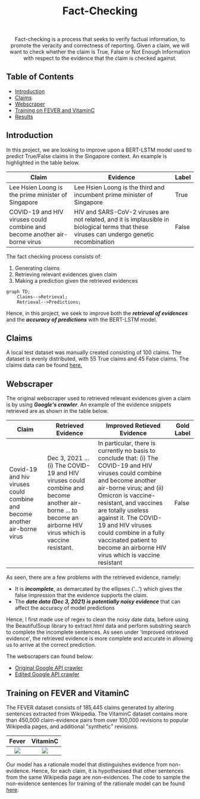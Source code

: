 <h1 align="center"> Fact-Checking </h1> <br>
<p align="center">
  Fact-checking is a process that seeks to verify factual information, to promote the veracity and correctness of reporting. Given a claim, we will want to check whether the claim is True, False or Not Enough Information with respect to the evidence that the claim is checked against.
</p>

## Table of Contents
- [Introduction](#introduction)
- [Claims](#Claims)
- [Webscraper](#Webscraper)
- [Training on FEVER and VitaminC](#training-on-fever-and-vitaminc)
- [Results](#results)

## Introduction
In this project, we are looking to improve upon a BERT-LSTM model used to predict True/False claims in the Singapore context. An example is highlighted in the table below. 

Claim  | Evidence | Label
------------- | ------------- | ---------------
Lee Hsien Loong is the prime minister of Singapore  | Lee Hsien Loong is the third and incumbent prime minister of Singapore |  True
COVID-19 and HIV viruses could combine and become another air-borne virus  | HIV and SARS-CoV-2 viruses are not related, and it is implausible in biological terms that these viruses can undergo genetic recombination |  False

The fact checking process consists of:
1) Generating claims
2) Retrieving relevant evidences given claim
3) Making a prediction given the retrieved evidences

```mermaid
graph TD;
    Claims-->Retrieval;
    Retrieval-->Predictions;
```
Hence, in this project, we seek to improve both the ***retrieval of evidences*** and the ***accuracy of predictions*** with the BERT-LSTM model.

## Claims
A local test dataset was manually created consisting of 100 claims. The dataset is evenly distributed, with 55 True claims and 45 False claims. The claims data can be found [here.](https://github.com/jiawen3131/Fact-Checking/tree/main/SG_Claims%20Data)

## Webscraper 
The original webscraper used to retrieved relevant evidences given a claim is by using ***Google's crawler***. An example of the evidence snippets retrieved are as shown in the table below. 

Claim  | Retrieved Evidence | Improved Retieved Evidence | Gold Label
------------- | ------------- | --------------- | --------------
Covid-19 and hiv viruses could combine and become another air-borne virus | Dec 3, 2021 ... (i) The COVID-19 and HIV viruses could combine and become another air-borne ... to become an airborne HIV virus which is vaccine resistant. | In particular, there is currently no basis to conclude that: (i) The COVID-19 and HIV viruses could combine and become another air-borne virus; and (ii) Omicron is vaccine-resistant, and vaccines are totally useless against it. The COVID-19 and HIV viruses could combine in a fully vaccinated patient to become an airborne HIV virus which is vaccine resistant |  False

As seen, there are a few problems with the retrieved evidence, namely:
- It is ***incomplete***, as demarcated by the ellipses ('...') which gives the false impression that the evidence supports the claim. 
- The ***date data (Dec 3, 2021) is potentially noisy evidence*** that can affect the accuracy of model predictions

Hence, I first made use of regex to clean the noisy date data, before using the BeautifulSoup library to extract html data and perform substring search to complete the incomplete sentences. As seen under 'Improved retrieved evidence', the retrieved evidence is more complete and accurate in allowing us to arrive at the correct prediction. 

The webscrapers can found below:
- [Original Google API crawler](https://github.com/jiawen3131/Fact-Checking/blob/main/Webscraper/Original%20Google%20Webscraper.ipynb)
- [Edited Google API crawler](https://github.com/jiawen3131/Fact-Checking/blob/main/Webscraper/Edited%20Google%20API%20Crawler.ipynb)

## Training on FEVER and VitaminC
The FEVER dataset consists of 185,445 claims generated by altering sentences extracted from Wikipedia. The VitaminC dataset contains more than 450,000 claim-evidence pairs from over 100,000 revisions to popular Wikipedia pages, and additional "synthetic" revisions. 

Fever           |  VitaminC
:-------------------------:|:-------------------------:
![](https://production-media.paperswithcode.com/datasets/Screenshot_2021-01-08_at_17.34.31.png)  |  ![](https://production-media.paperswithcode.com/datasets/intro_9Z4lf9z.png)

Our model has a rationale model that distinguishes evidence from non-evidence. Hence, for each claim, it is hypothesised that other sentences from the same Wikipedia page are non-evidences. The code to sample the non-evidence sentences for training of the rationale model can be found [here](). 

